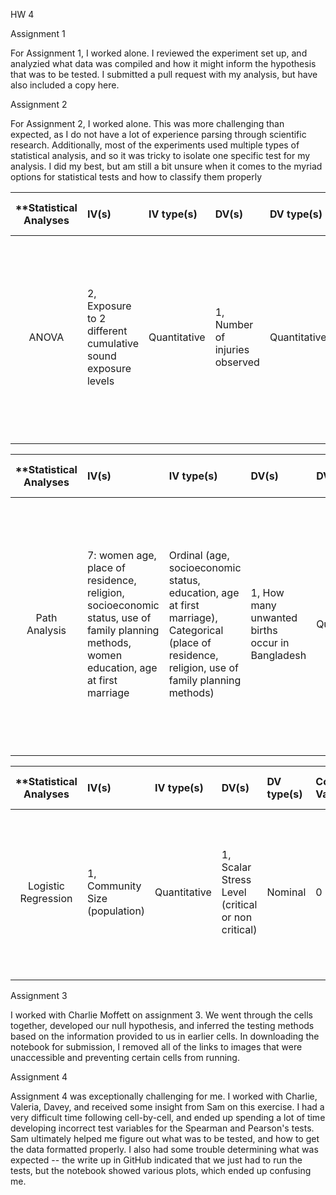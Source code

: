 HW 4

Assignment 1

For Assignment 1, I worked alone. I reviewed the experiment set up, and analyzied what data was compiled and how it might inform the hypothesis that was to be tested. I submitted a pull request with my analysis, but have also included a copy here.

Assignment 2

For Assignment 2, I worked alone. This was more challenging than expected, as I do not have a lot of experience parsing through scientific research. Additionally, most of the experiments used multiple types of statistical analysis, and so it was tricky to isolate one specific test for my analysis. I did my best, but am still a bit unsure when it comes to the myriad options for statistical tests and how to classify them properly

| **Statistical Analyses	|  IV(s)  |  IV type(s) |  DV(s)  |  DV type(s)  |  Control Var | Control Var type  | Question to be answered | _H0_ | alpha | link to paper **| 
|:----------:|:----------|:------------|:-------------|:-------------|:------------|:------------- |:------------------|:----:|:-------:|:-------|
ANOVA	| 2, Exposure to 2 different cumulative sound exposure levels | Quantitative | 1, Number of injuries observed | Quantitative | 1, fish exposed to all of the same environmental variables except for the sound exposure | Quantitative | What is the threshold of injury in Chinook salmon from impulsive sounds? | The threshold of injury in Chinook salmon from impulsive sounds is consistent with the previously agreed upon and research threshold.  | 0.05 | http://journals.plos.org/plosone/article?id=10.1371/journal.pone.0039593 |
  |||||||||

| **Statistical Analyses	|  IV(s)  |  IV type(s) |  DV(s)  |  DV type(s)  |  Control Var | Control Var type  | Question to be answered | _H0_ | alpha | link to paper **| 
|:----------:|:----------|:------------|:-------------|:-------------|:------------|:------------- |:------------------|:----:|:-------:|:-------|
Path Analysis	| 7: women age, place of residence, religion, socioeconomic status, use of family planning methods, women education, age at first marriage | Ordinal (age, socioeconomic status, education, age at first marriage), Categorical (place of residence, religion, use of family planning methods) | 1, How many unwanted births occur in Bangladesh  | Quantitative | 3: age (15 - 49), marital status (had been married), most recent pregnancy (less than 5 years) | Quantitative and Categorical | Can we showcase a correlation of an unwanted pregnancy with various social factors? | No predictive model can be developed based on the variables considered   | 0.01 for most correlates, though 0.05 for the correlation between age and likelihood of using a family planning method. Pearson's test was used to determine correlation levels.|  http://journals.plos.org/plosone/article?id=10.1371/journal.pone.0164007 |
  |||||||||

| **Statistical Analyses	|  IV(s)  |  IV type(s) |  DV(s)  |  DV type(s)  |  Control Var | Control Var type  | Question to be answered | _H0_ | alpha | link to paper **| 
|:----------:|:----------|:------------|:-------------|:-------------|:------------|:------------- |:------------------|:----:|:-------:|:-------|
Logistic Regression	| 1, Community Size (population) | Quantitative | 1, Scalar Stress Level (critical or non critical) | Nominal | 0 | N/A | Does population size impact the stress level of communities? | There is no relationship between the community size and the resulting scalar stress level within the community.  | 0.05 (for the chi-squared test being used to determine the degree to which the logistic regression model fits)  | http://journals.plos.org/plosone/article?id=10.1371/journal.pone.0091510#s2 |
  |||||||||

Assignment 3

I worked with Charlie Moffett on assignment 3. We went through the cells together, developed our null hypothesis, and inferred the testing methods based on the information provided to us in earlier cells. In downloading the notebook for submission, I removed all of the links to images that were unaccessible and preventing certain cells from running. 

Assignment 4

Assignment 4 was exceptionally challenging for me. I worked with Charlie, Valeria, Davey, and received some insight from Sam on this exercise. I had a very difficult time following cell-by-cell, and ended up spending a lot of time developing incorrect test variables for the Spearman and Pearson's tests. Sam ultimately helped me figure out what was to be tested, and how to get the data formatted properly. I also had some trouble determining what was expected -- the write up in GitHub indicated that we just had to run the tests, but the notebook showed various plots, which ended up confusing me. 
